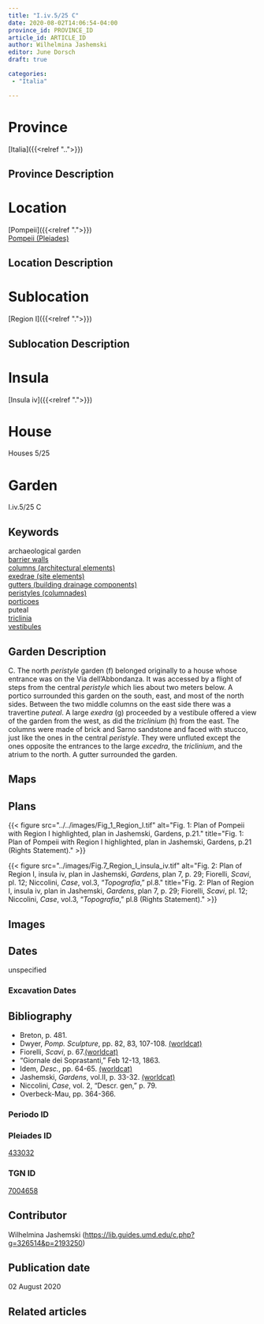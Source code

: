 ```yaml
---
title: "I.iv.5/25 C"
date: 2020-08-02T14:06:54-04:00
province_id: PROVINCE_ID
article_id: ARTICLE_ID
author: Wilhelmina Jashemski
editor: June Dorsch
draft: true

categories:
 - "Italia"

---
```


# Province

[Italia]({{<relref "..">}})

## Province Description

<!-- DESCRIPTION -->


# Location

[Pompeii]({{<relref ".">}}) \
[Pompeii (Pleiades)](https://pleiades.stoa.org/places/433032)

## Location Description

<!-- LEAVE THIS BLANK FOR NOW -->

# Sublocation

[Region I]({{<relref ".">}})

## Sublocation Description

<!-- DESCRIPTION -->

# Insula

[Insula iv]({{<relref ".">}})

# House

Houses 5/25

# Garden

I.iv.5/25 C

## Keywords

archaeological garden \
[barrier walls](http://vocab.getty.edu/page/aat/300419302) \
[columns (architectural elements)](http://vocab.getty.edu/page/aat/300001571) \
[exedrae (site elements)](http://vocab.getty.edu/page/aat/300081589) \
[gutters (building drainage components)](http://vocab.getty.edu/page/aat/300052565) \
[peristyles (columnades)](http://vocab.getty.edu/page/aat/300004029) \
[porticoes](http://vocab.getty.edu/page/aat/300004145) \
puteal \
[triclinia](http://vocab.getty.edu/page/aat/300004359) \
[vestibules](http://vocab.getty.edu/page/aat/300083076)

## Garden Description

C. The north *peristyle* garden (f) belonged originally to a house whose entrance was on the Via dell’Abbondanza. It was accessed by a flight of steps from the central *peristyle* which lies about two meters below. A portico surrounded this garden on the south, east, and most of the north sides. Between the two middle columns on the east side there was a travertine *puteal*. A large *exedra* (g) proceeded by a vestibule offered a view of the garden from the west, as did the *triclinium* (h) from the east. The columns were made of brick and Sarno sandstone and faced with stucco, just like the ones in the central *peristyle*. They were unfluted except the ones opposite the entrances to the large *excedra*, the *triclinium*, and the atrium to the north. A gutter surrounded the garden.

## Maps

<!--
OLD WAY (DO NOT USE)
![alt_text](../../images/image_name.ext)
*CAPTION*

NEW WAY ↓↓↓↓
{{< figure src="../../images/image_name.ext" alt="ALT_TEXT" title="CAPTION" >}}
-->

## Plans

{{< figure src="../../images/Fig_1_Region_I.tif" alt="Fig. 1: Plan of Pompeii with Region I highlighted, plan in Jashemski, Gardens, p.21." title="Fig. 1: Plan of Pompeii with Region I highlighted, plan in Jashemski, Gardens, p.21 (Rights Statement)." >}}

{{< figure src="../images/Fig.7_Region_I_insula_iv.tif" alt="Fig. 2: Plan of Region I, insula iv, plan in Jashemski, *Gardens*, plan 7, p. 29; Fiorelli, *Scavi*, pl. 12; Niccolini, *Case*, vol.3, “*Topografia*,” pl.8." title="Fig. 2: Plan of Region I, insula iv, plan in Jashemski, *Gardens*, plan 7, p. 29; Fiorelli, *Scavi*, pl. 12; Niccolini, *Case*, vol.3, “*Topografia*,” pl.8 (Rights Statement)." >}}

## Images


## Dates

unspecified

### Excavation Dates


## Bibliography

* Breton, p. 481.
* Dwyer, *Pomp. Sculpture*, pp. 82, 83, 107-108. [(worldcat)](http://www.worldcat.org/oclc/905743252)
* Fiorelli, *Scavi*, p. 67.[(worldcat)](http://www.worldcat.org/oclc/249024903)
* “Giornale dei Soprastanti,” Feb 12-13, 1863.
* Idem, *Desc.*, pp. 64-65. [(worldcat)](http://www.worldcat.org/oclc/908272023)
* Jashemski, *Gardens*, vol.II, p. 33-32. [(worldcat)](http://www.worldcat.org/oclc/921816405)
* Niccolini, *Case*, vol. 2, “Descr. gen,” p. 79.
* Overbeck-Mau, pp. 364-366.

### Periodo ID

<!-- [PERIODO_ID](https://pleiades.stoa.org/places/PLEIADES_ID) -->

### Pleiades ID

[433032](https://pleiades.stoa.org/places/433032)

### TGN ID

[7004658](http://vocab.getty.edu/page/tgn/7004658)

## Contributor

Wilhelmina Jashemski (https://lib.guides.umd.edu/c.php?g=326514&p=2193250)

## Publication date

02 August 2020

## Related articles

<!-- Links to other related articles. Leave blank for now -->
